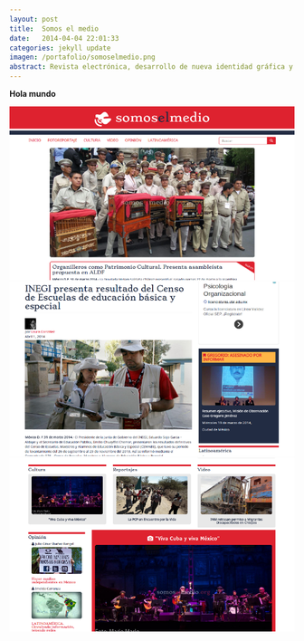 ```yaml
---
layout: post
title:  Somos el medio
date:   2014-04-04 22:01:33
categories: jekyll update
imagen: /portafolio/somoselmedio.png
abstract: Revista electrónica, desarrollo de nueva identidad gráfica y adecuación de flujo de trabajo para facilitar la actividad periodística. 
---
```


**Hola mundo**

<img src="/portafolio/somoselmedio1.png" class="img-thumbnail img-responsive">
<img src="/portafolio/somoselmedio2.png" class="img-thumbnail img-responsive">
<img src="/portafolio/somoselmedio3.png" class="img-thumbnail img-responsive">
